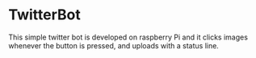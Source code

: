 # TwitterBot
This simple twitter bot is developed on raspberry Pi and it clicks images whenever the button is pressed, and uploads with a status line.
